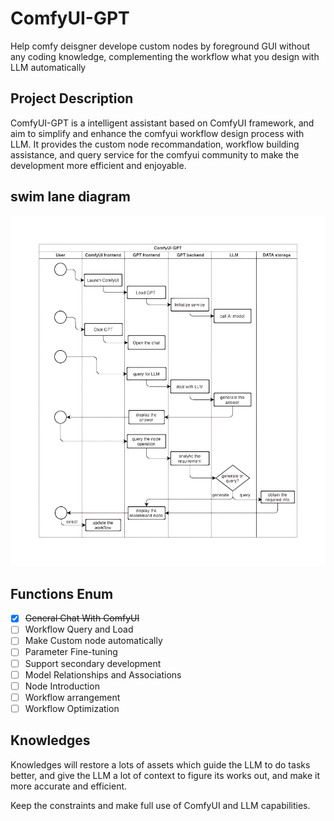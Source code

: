 # ComfyUI-GPT
Help comfy deisgner develope custom nodes by foreground GUI without any coding knowledge, complementing the workflow what you design with LLM automatically 

## Project Description
ComfyUI-GPT is a intelligent assistant based on ComfyUI framework, and aim to simplify and enhance the comfyui workflow design process with LLM. It provides the custom node recommandation, workflow building assistance, and query service for the comfyui community to make the development more efficient and enjoyable.

## swim lane diagram

![swim lane diagram](./assets/ComfyUI-GPT-Swim-Lane.png)

## Functions Enum

- [x] ~~General Chat With ComfyUI~~
- [ ] Workflow Query and Load 
- [ ] Make Custom node automatically
- [ ] Parameter Fine-tuning
- [ ] Support secondary development
- [ ] Model Relationships and Associations 
- [ ] Node Introduction
- [ ] Workflow arrangement
- [ ] Workflow Optimization

## Knowledges

Knowledges will restore a lots of assets which guide the LLM to do tasks better, and give the LLM a lot of context to figure its works out, and make it more accurate and efficient.

Keep the constraints and make full use of ComfyUI and LLM capabilities.
